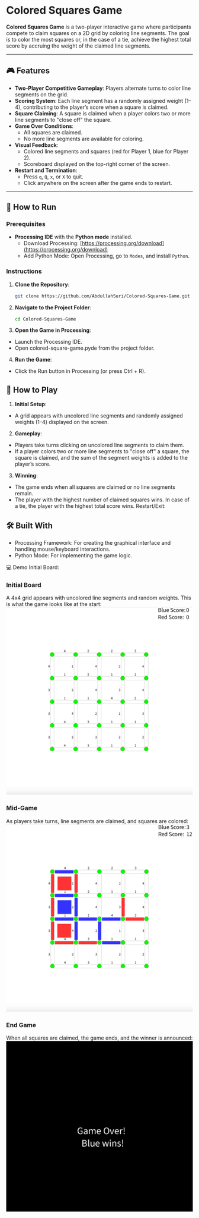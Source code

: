 # Colored Squares Game

**Colored Squares Game** is a two-player interactive game where participants compete to claim squares on a 2D grid by coloring line segments. The goal is to color the most squares or, in the case of a tie, achieve the highest total score by accruing the weight of the claimed line segments.

---

## 🎮 Features

- **Two-Player Competitive Gameplay**: Players alternate turns to color line segments on the grid.
- **Scoring System**: Each line segment has a randomly assigned weight (1–4), contributing to the player’s score when a square is claimed.
- **Square Claiming**: A square is claimed when a player colors two or more line segments to "close off" the square.
- **Game Over Conditions**:
  - All squares are claimed.
  - No more line segments are available for coloring.
- **Visual Feedback**:
  - Colored line segments and squares (red for Player 1, blue for Player 2).
  - Scoreboard displayed on the top-right corner of the screen.
- **Restart and Termination**:
  - Press `q`, `Q`, `x`, or `X` to quit.
  - Click anywhere on the screen after the game ends to restart.

---

## 🚀 How to Run

### Prerequisites

- **Processing IDE** with the **Python mode** installed.
  - Download Processing: [https://processing.org/download](https://processing.org/download)
  - Add Python Mode: Open Processing, go to `Modes`, and install `Python`.

### Instructions

1. **Clone the Repository**:
   ```bash
   git clone https://github.com/AbdullahSuri/Colored-Squares-Game.git
   ```
2. **Navigate to the Project Folder**:
   ```bash
   cd Colored-Squares-Game
   ```
3. **Open the Game in Processing**:

- Launch the Processing IDE.
- Open colored-square-game.pyde from the project folder.

4. **Run the Game**:

- Click the Run button in Processing (or press Ctrl + R).

## 📖 How to Play

1. **Initial Setup**:

- A grid appears with uncolored line segments and randomly assigned weights (1–4) displayed on the screen.

2. **Gameplay**:

- Players take turns clicking on uncolored line segments to claim them.
- If a player colors two or more line segments to "close off" a square, the square is claimed, and the sum of the segment weights is added to the player’s score.

3. **Winning**:

- The game ends when all squares are claimed or no line segments remain.
- The player with the highest number of claimed squares wins. In case of a tie, the player with the highest total score wins.
  Restart/Exit:

## 🛠️ Built With

- Processing Framework: For creating the graphical interface and handling mouse/keyboard interactions.
- Python Mode: For implementing the game logic.

💻 Demo
Initial Board:

### Initial Board

A 4x4 grid appears with uncolored line segments and random weights. This is what the game looks like at the start:
![Initial Grid](images/initial-grid.png)

### Mid-Game

As players take turns, line segments are claimed, and squares are colored:
![Mid-Game](images/mid-game.png)

### End Game

When all squares are claimed, the game ends, and the winner is announced:
![End Game](images/end-game.png)
